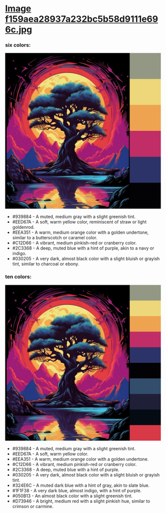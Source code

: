 # [Image f159aea28937a232bc5b58d9111e696c.jpg]([https://](https://i.pinimg.com/564x/f1/59/ae/f159aea28937a232bc5b58d9111e696c.jpg))

### six colors:
![six-colors.jpg](./six-colors.jpg)
* #939884 - A muted, medium gray with a slight greenish tint.
* #EED67A - A soft, warm yellow color, reminiscent of straw or light goldenrod.
* #EEA351 - A warm, medium orange color with a golden undertone, similar to a butterscotch or caramel color.
* #C12D66 - A vibrant, medium pinkish-red or cranberry color.
* #2C3368 - A deep, muted blue with a hint of purple, akin to a navy or indigo.
* #030205 - A very dark, almost black color with a slight bluish or grayish tint, similar to charcoal or ebony.

### ten colors:
![ten-colors.jpg](./ten-colors.jpg)
* #939884 - A muted, medium gray with a slight greenish tint.
* #EED67A - A soft, warm yellow color.
* #EEA351 - A warm, medium orange color with a golden undertone.
* #C12D66 - A vibrant, medium pinkish-red or cranberry color.
* #2C3368 - A deep, muted blue with a hint of purple.
* #030205 - A very dark, almost black color with a slight bluish or grayish tint.
* #324E6C - A muted dark blue with a hint of gray, akin to slate blue.
* #1F1F38 - A very dark blue, almost indigo, with a hint of purple.
* #050B13 - An almost black color with a slight greenish tint.
* #D73946 - A bright, medium red with a slight pinkish hue, similar to crimson or carmine.